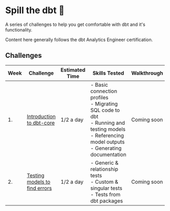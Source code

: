 # Spill the dbt :tea:

A series of challenges to help you get comfortable with dbt and it's functionality. 

Content here generally follows the dbt Analytics Engineer certification.


## Challenges

| Week | Challenge         | Estimated Time                                    | Skills Tested | Walkthrough                                             | Solutions                                                |
|----- |-----------------------|------------------------------------------------------|-------|---------------------------------------------------------|----------------------------------------------------------|
| 1. | [Introduction to dbt-core](https://github.com/wjsutton/spill_the_dbt/blob/main/tasks/challenge_01.md) | 1/2 a day      | - Basic connection profiles<br>- Migrating SQL code to dbt<br>- Running and testing models<br>- Referencing model outputs<br>- Generating documentation | Coming soon | [Solution](https://github.com/wjsutton/spill_the_dbt/tree/solutions/challenge_01) |
| 2. | [Testing models to find errors](https://github.com/wjsutton/spill_the_dbt/blob/main/tasks/challenge_02.md) | 1/2 a day        | - Generic & relationship tests<br>- Custom & singular tests<br>- Tests from dbt packages | Coming soon| [Solution](https://github.com/wjsutton/spill_the_dbt/tree/solutions/challenge_02)
